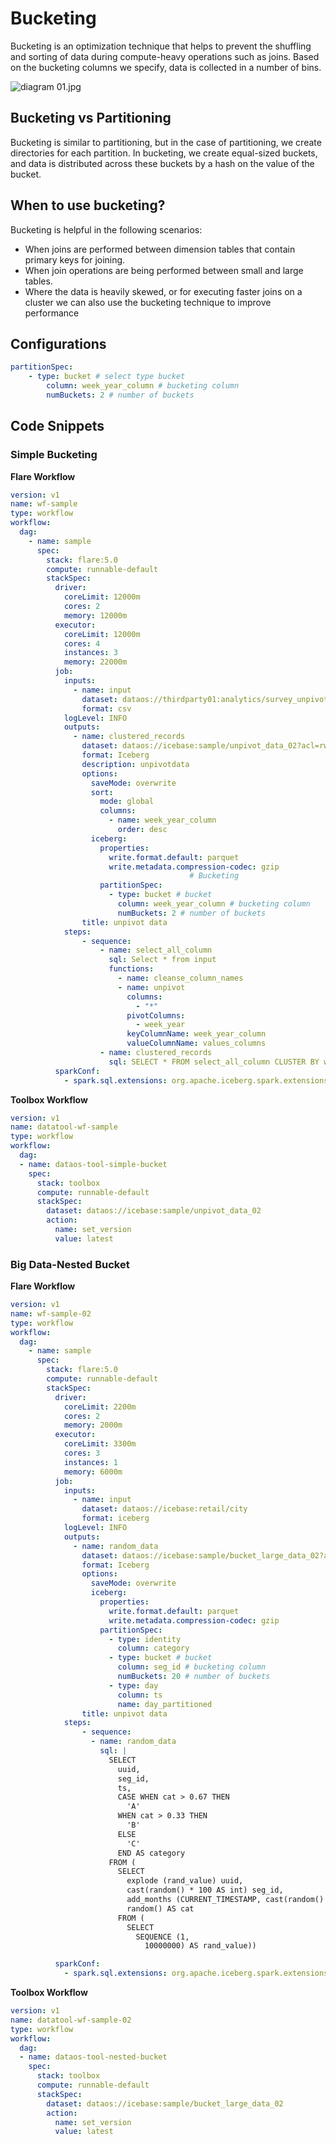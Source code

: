 # Bucketing


Bucketing is an optimization technique that helps to prevent the shuffling and sorting of data during compute-heavy operations such as joins. Based on the bucketing columns we specify, data is collected in a number of bins.

![diagram 01.jpg](/resources/stacks/flare/case_scenario/bucketing/diagram_01.jpg)

## Bucketing vs Partitioning

Bucketing is similar to partitioning, but in the case of partitioning, we create directories for each partition. In bucketing, we create equal-sized buckets, and data is distributed across these buckets by a hash on the value of the bucket.

## When to use bucketing?

Bucketing is helpful in the following scenarios:

- When joins are performed between dimension tables that contain primary keys for joining.
- When join operations are being performed between small and large tables.
- Where the data is heavily skewed, or for executing faster joins on a cluster we can also use the bucketing technique to improve performance

## Configurations

```yaml
partitionSpec:
	- type: bucket # select type bucket
		column: week_year_column # bucketing column
		numBuckets: 2 # number of buckets
```

## Code Snippets

### **Simple Bucketing**

**Flare Workflow**

```yaml
version: v1
name: wf-sample
type: workflow
workflow:
  dag:
    - name: sample
      spec:
        stack: flare:5.0
        compute: runnable-default
        stackSpec:
          driver:    
            coreLimit: 12000m
            cores: 2
            memory: 12000m
          executor:
            coreLimit: 12000m
            cores: 4
            instances: 3
            memory: 22000m        
          job:
            inputs:
              - name: input 
                dataset: dataos://thirdparty01:analytics/survey_unpivot/unpivot_data.csv
                format: csv
            logLevel: INFO
            outputs:
              - name: clustered_records
                dataset: dataos://icebase:sample/unpivot_data_02?acl=rw
                format: Iceberg
                description: unpivotdata
                options:
                  saveMode: overwrite
                  sort:
                    mode: global
                    columns:
                      - name: week_year_column
                        order: desc
                  iceberg:
                    properties:
                      write.format.default: parquet
                      write.metadata.compression-codec: gzip
										# Bucketing
                    partitionSpec:
                      - type: bucket # bucket
                        column: week_year_column # bucketing column
                        numBuckets: 2 # number of buckets
                title: unpivot data
            steps:
                - sequence:
                    - name: select_all_column
                      sql: Select * from input 
                      functions: 
                        - name: cleanse_column_names
                        - name: unpivot 
                          columns: 
                            - "*" 
                          pivotColumns:
                            - week_year
                          keyColumnName: week_year_column 
                          valueColumnName: values_columns
                    - name: clustered_records
                      sql: SELECT * FROM select_all_column CLUSTER BY week_year_column
          sparkConf:
            - spark.sql.extensions: org.apache.iceberg.spark.extensions.IcebergSparkSessionExtensions
```

**Toolbox Workflow**

```yaml
version: v1
name: datatool-wf-sample
type: workflow
workflow:
  dag:
  - name: dataos-tool-simple-bucket
    spec:
      stack: toolbox
      compute: runnable-default
      stackSpec:
        dataset: dataos://icebase:sample/unpivot_data_02
        action:
          name: set_version
          value: latest
```

### **Big Data-Nested Bucket**

**Flare Workflow**

```yaml
version: v1
name: wf-sample-02
type: workflow
workflow:
  dag:
    - name: sample
      spec:
        stack: flare:5.0
        compute: runnable-default
        stackSpec:
          driver:    
            coreLimit: 2200m
            cores: 2
            memory: 2000m
          executor:
            coreLimit: 3300m
            cores: 3
            instances: 1
            memory: 6000m  
          job:
            inputs:
              - name: input 
                dataset: dataos://icebase:retail/city
                format: iceberg
            logLevel: INFO
            outputs:
              - name: random_data
                dataset: dataos://icebase:sample/bucket_large_data_02?acl=rw
                format: Iceberg
                options:
                  saveMode: overwrite
                  iceberg:
                    properties:
                      write.format.default: parquet
                      write.metadata.compression-codec: gzip
                    partitionSpec:
                      - type: identity
                        column: category
                      - type: bucket # bucket
                        column: seg_id # bucketing column
                        numBuckets: 20 # number of buckets
                      - type: day
                        column: ts
                        name: day_partitioned
                title: unpivot data
            steps:
                - sequence:
                  - name: random_data
                    sql: |
                      SELECT
                        uuid,
                        seg_id,
                        ts,
                        CASE WHEN cat > 0.67 THEN
                          'A'
                        WHEN cat > 0.33 THEN
                          'B'
                        ELSE
                          'C'
                        END AS category
                      FROM (
                        SELECT
                          explode (rand_value) uuid,
                          cast(random() * 100 AS int) seg_id,
                          add_months (CURRENT_TIMESTAMP, cast(random() * 100 AS int)) ts,
                          random() AS cat
                        FROM (
                          SELECT
                            SEQUENCE (1,
                              10000000) AS rand_value))

          sparkConf:
            - spark.sql.extensions: org.apache.iceberg.spark.extensions.IcebergSparkSessionExtensions
```

**Toolbox Workflow**

```yaml
version: v1
name: datatool-wf-sample-02
type: workflow
workflow:
  dag:
  - name: dataos-tool-nested-bucket
    spec:
      stack: toolbox
      compute: runnable-default
      stackSpec:
        dataset: dataos://icebase:sample/bucket_large_data_02
        action:
          name: set_version
          value: latest
```